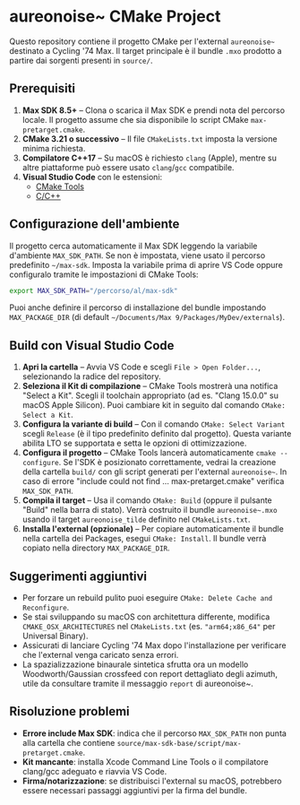 # aureonoise~ CMake Project

Questo repository contiene il progetto CMake per l'external `aureonoise~` destinato a Cycling '74 Max. Il target principale è il bundle `.mxo` prodotto a partire dai sorgenti presenti in `source/`.

## Prerequisiti

1. **Max SDK 8.5+** – Clona o scarica il Max SDK e prendi nota del percorso locale. Il progetto assume che sia disponibile lo script CMake `max-pretarget.cmake`.
2. **CMake 3.21 o successivo** – Il file `CMakeLists.txt` imposta la versione minima richiesta.
3. **Compilatore C++17** – Su macOS è richiesto `clang` (Apple), mentre su altre piattaforme può essere usato `clang`/`gcc` compatibile.
4. **Visual Studio Code** con le estensioni:
   - [CMake Tools](https://marketplace.visualstudio.com/items?itemName=ms-vscode.cmake-tools)
   - [C/C++](https://marketplace.visualstudio.com/items?itemName=ms-vscode.cpptools)

## Configurazione dell'ambiente

Il progetto cerca automaticamente il Max SDK leggendo la variabile d'ambiente `MAX_SDK_PATH`. Se non è impostata, viene usato il percorso predefinito `~/max-sdk`. Imposta la variabile prima di aprire VS Code oppure configuralo tramite le impostazioni di CMake Tools:

```bash
export MAX_SDK_PATH="/percorso/al/max-sdk"
```

Puoi anche definire il percorso di installazione del bundle impostando `MAX_PACKAGE_DIR` (di default `~/Documents/Max 9/Packages/MyDev/externals`).

## Build con Visual Studio Code

1. **Apri la cartella** – Avvia VS Code e scegli `File > Open Folder...`, selezionando la radice del repository.
2. **Seleziona il Kit di compilazione** – CMake Tools mostrerà una notifica "Select a Kit". Scegli il toolchain appropriato (ad es. "Clang 15.0.0" su macOS Apple Silicon). Puoi cambiare kit in seguito dal comando `CMake: Select a Kit`.
3. **Configura la variante di build** – Con il comando `CMake: Select Variant` scegli `Release` (è il tipo predefinito definito dal progetto). Questa variante abilita LTO se supportata e setta le opzioni di ottimizzazione.
4. **Configura il progetto** – CMake Tools lancerà automaticamente `cmake --configure`. Se l'SDK è posizionato correttamente, vedrai la creazione della cartella `build/` con gli script generati per l'external `aureonoise~`. In caso di errore "include could not find ... max-pretarget.cmake" verifica `MAX_SDK_PATH`.
5. **Compila il target** – Usa il comando `CMake: Build` (oppure il pulsante "Build" nella barra di stato). Verrà costruito il bundle `aureonoise~.mxo` usando il target `aureonoise_tilde` definito nel `CMakeLists.txt`.
6. **Installa l'external (opzionale)** – Per copiare automaticamente il bundle nella cartella dei Packages, esegui `CMake: Install`. Il bundle verrà copiato nella directory `MAX_PACKAGE_DIR`.

## Suggerimenti aggiuntivi

- Per forzare un rebuild pulito puoi eseguire `CMake: Delete Cache and Reconfigure`.
- Se stai sviluppando su macOS con architettura differente, modifica `CMAKE_OSX_ARCHITECTURES` nel `CMakeLists.txt` (es. `"arm64;x86_64"` per Universal Binary).
- Assicurati di lanciare Cycling '74 Max dopo l'installazione per verificare che l'external venga caricato senza errori.
- La spazializzazione binaurale sintetica sfrutta ora un modello Woodworth/Gaussian crossfeed con report dettagliato degli azimuth, utile da consultare tramite il messaggio `report` di aureonoise~.

## Risoluzione problemi

- **Errore include Max SDK**: indica che il percorso `MAX_SDK_PATH` non punta alla cartella che contiene `source/max-sdk-base/script/max-pretarget.cmake`.
- **Kit mancante**: installa Xcode Command Line Tools o il compilatore clang/gcc adeguato e riavvia VS Code.
- **Firma/notarizzazione**: se distribuisci l'external su macOS, potrebbero essere necessari passaggi aggiuntivi per la firma del bundle.
